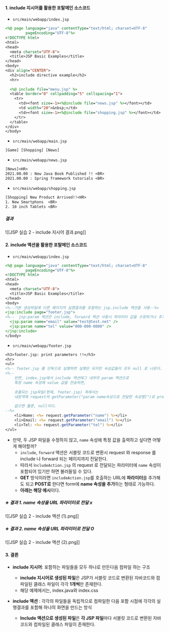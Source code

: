
#### 1. include 지시어를 활용한 포탈메인 소스코드

- `src/main/webapp/index.jsp`
```jsp
<%@ page language="java" contentType="text/html; charset=UTF-8"  
         pageEncoding="UTF-8"%>  
<!DOCTYPE html>  
<html>  
<head>  
  <meta charset="UTF-8">  
  <title>JSP Basic Examples</title>  
</head>  
<body>  
<div align="CENTER">  
  <h2>include directive example</h2>  
  <hr>  
  
  <%@ include file="menu.jsp" %>  
  <table border="0" cellpadding="5" cellspacing="1">  
    <tr>  
      <td><font size=-1><%@include file="news.jsp" %></font></td>  
      <td width="20">&nbsp;</td>  
      <td><font size=-1><%@include file="shopping.jsp" %></font></td>  
    </tr>  
  </table>  
</div>  
</body>
```

- `src/main/webapp/main.jsp`
```jsp
[Game] [Shopping] [News]
```

- `src/main/webapp/news.jsp`
```jsp
[News]<HR>  
2021.00.00 : New Java Book Published !! <BR>  
2021.00.00 : Spring framework tutorials <BR>
```

- `src/main/webapp/shopping.jsp`
```jsp
[Shopping] New Product Arrived!!<HR>  
1. New Smartphons  <BR>  
2. 10 inch Tablets <BR>
```

##### 결과

![[JSP 실습 2 - include 지시어 결과.png]]


#### 2. include 액션을 활용한 포탈메인 소스코드

- `src/main/webapp/index.jsp`
```jsp
<%@ page language="java" contentType="text/html; charset=UTF-8"  
         pageEncoding="UTF-8"%>  
<!DOCTYPE html>  
<html>  
<head>  
  <meta charset="UTF-8">  
  <title>JSP Basic Examples</title>  
</head>  
<body>  
<%--기본 생성파일에 다른 페이지의 실행결과를 포함하는 jsp.include 액션을 사용--%>  
<jsp:include page="footer.jsp">  
<%--  jsp:param 액션은 include, forward 액션 사용시 파라미터 값을 수정하거나 추가--%>  
  <jsp:param name="email" value="test@test.net" />  
  <jsp:param name="tel" value="000-000-0000" />  
</jsp:include>  
</body>
```

- `src/main/webapp/footer.jsp`
```jsp
<h3>footer.jsp: print parameters !!</h3>  
<hr>  
<ul>  
<%-- footer.jsp 를 단독으로 실행하면 실행은 되지만 속성값들이 모두 null 로 나온다. includeAction.jsp 를 실행하면 email 과 tel 은 출력되고 name 만 null로 나온다.--%>  
<%--  
    반면, index.jsp에서 include 액션태그 내부의 param 액션으로  
    특정 name 속성에 value 값을 전송하면,  
  
    호출되는 jsp파일(현재, footer.jsp) 측에서는  
    내장객체 request의 getParameter("param name속성으로 전달한 속성명]")로 props 값을 전달받을 수 있다.  
  
    없으면 물론, null이다.  
--%>  
    <li>Name: <%= request.getParameter("name") %></li>  
    <li>Email: <%= request.getParameter("email") %></li>  
    <li>Tel: <%= request.getParameter("tel") %></li>  
</ul>
```


- 만약, 두 JSP 파일을 수정하지 않고, `name` 속성에 특정 값을 출력하고 싶다면 어떻게 해야할까?
	- `include`, `forward` 액션은 서블릿 코드로 변환시 request 와 response 를 include 나 forward 되는 페이지까지 전달한다.
	- 따라서 i`ncludeAction.jsp` 의 request 로 전달되는 파라미터에 `name` 속성이 포함되어 있기만 하면 불러들일 수 있다.
	- **GET** 방식이라면 `includeAction.jsp`를 호출하는 URL에 **파라미터**를 추가해도 되고 **POST로** 한다면 form에 **name 속성을 추가**하는 형태로 가능하다.
	- **아래는 해당 예시**이다.

##### ※ 결과 1. name 속성을 URL 파라미터로 전달 x
![[JSP 실습 2 - include 액션 (1).png]]

##### ※ 결과 2. name 속성을 URL 파라미터로 전달 O
![[JSP 실습 2 - include 액션 (2).png]]


#### 3. 결론
- **include 지시어**: 포함하는 파일들을 모두 하나로 만든다음 컴파일 하는 구조
	- **include 지시어로 생성된 파일**은 JSP가 서블릿 코드로 변환된 자바코드와 컴파일된 클래스 파일이 각각 **1개씩**만 존재한다.
	- 해당 예제에서는, index.java와 index.css

- **include 액션** : 각각의 파일들을 독립적으로 컴파일한 다음 포함 시점에 각각의 실행결과를 포함해 하나의 화면을 만드는 방식
	- **Include 액션으로 생성된 파일**은 **각 JSP 파일**마다 서블릿 코드로 변환된 자바코드와 컴파일된 클래스 파일이 존재한다.
